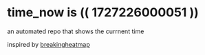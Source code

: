 # time_now is (( 1727226000051 ))

an automated repo that shows the currnent time

inspired by [breakingheatmap](https://github.com/breakingheatmap/breakingheatmap)